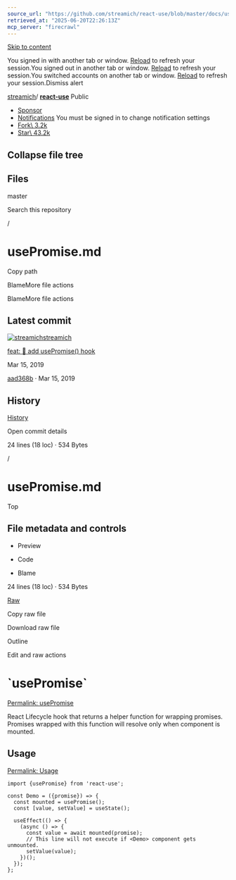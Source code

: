 ```yaml
---
source_url: "https://github.com/streamich/react-use/blob/master/docs/usePromise.md"
retrieved_at: "2025-06-20T22:26:13Z"
mcp_server: "firecrawl"
---
```

[Skip to content](https://github.com/streamich/react-use/blob/master/docs/usePromise.md#start-of-content)

You signed in with another tab or window. [Reload](https://github.com/streamich/react-use/blob/master/docs/usePromise.md) to refresh your session.You signed out in another tab or window. [Reload](https://github.com/streamich/react-use/blob/master/docs/usePromise.md) to refresh your session.You switched accounts on another tab or window. [Reload](https://github.com/streamich/react-use/blob/master/docs/usePromise.md) to refresh your session.Dismiss alert

[streamich](https://github.com/streamich)/ **[react-use](https://github.com/streamich/react-use)** Public

- [Sponsor](https://github.com/sponsors/streamich)
- [Notifications](https://github.com/login?return_to=%2Fstreamich%2Freact-use) You must be signed in to change notification settings
- [Fork\\
3.2k](https://github.com/login?return_to=%2Fstreamich%2Freact-use)
- [Star\\
43.2k](https://github.com/login?return_to=%2Fstreamich%2Freact-use)


## Collapse file tree

## Files

master

Search this repository

/

# usePromise.md

Copy path

BlameMore file actions

BlameMore file actions

<h2><a name="latest-commit"></a> Latest commit</h2>

[![streamich](https://avatars.githubusercontent.com/u/9773803?v=4&size=40)](https://github.com/streamich)[streamich](https://github.com/streamich/react-use/commits?author=streamich)

[feat: 🎸 add usePromise() hook](https://github.com/streamich/react-use/commit/aad368ba6768cb71fd325f7579181f46365cbc96)

Mar 15, 2019

[aad368b](https://github.com/streamich/react-use/commit/aad368ba6768cb71fd325f7579181f46365cbc96) · Mar 15, 2019

<h2><a name="history"></a> History</h2>

[History](https://github.com/streamich/react-use/commits/master/docs/usePromise.md)

Open commit details

24 lines (18 loc) · 534 Bytes

/

# usePromise.md

Top

<h2><a name="file-metadata-and-controls"></a> File metadata and controls</h2>

- Preview

- Code

- Blame


24 lines (18 loc) · 534 Bytes

[Raw](https://github.com/streamich/react-use/raw/refs/heads/master/docs/usePromise.md)

Copy raw file

Download raw file

Outline

Edit and raw actions

<h1><a name="usepromise"></a> `usePromise`</h1>

[Permalink: usePromise](https://github.com/streamich/react-use/blob/master/docs/usePromise.md#usepromise)

React Lifecycle hook that returns a helper function for wrapping promises.
Promises wrapped with this function will resolve only when component is mounted.

<h2><a name="usage"></a> Usage</h2>

[Permalink: Usage](https://github.com/streamich/react-use/blob/master/docs/usePromise.md#usage)

```
import {usePromise} from 'react-use';

const Demo = ({promise}) => {
  const mounted = usePromise();
  const [value, setValue] = useState();

  useEffect(() => {
    (async () => {
      const value = await mounted(promise);
      // This line will not execute if <Demo> component gets unmounted.
      setValue(value);
    })();
  });
};